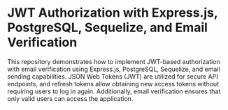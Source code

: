 # JWT Authorization with Express.js, PostgreSQL, Sequelize, and Email Verification

This repository demonstrates how to implement JWT-based authorization with email verification using Express.js, PostgreSQL, Sequelize, and email sending capabilities. JSON Web Tokens (JWT) are utilized for secure API endpoints, and refresh tokens allow obtaining new access tokens without requiring users to log in again. Additionally, email verification ensures that only valid users can access the application.

